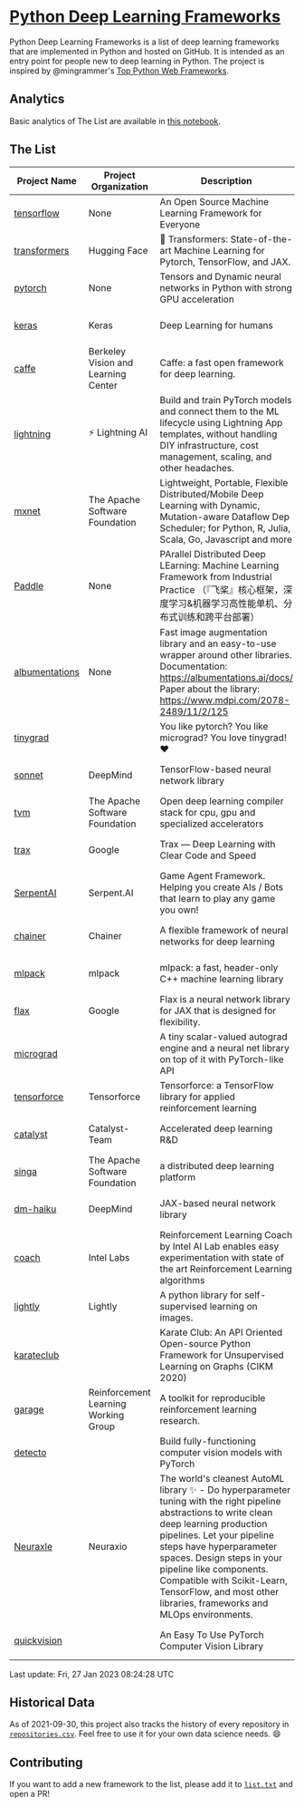 # [Python Deep Learning Frameworks](https://www.github.com/shimst3r/python-deep-learning-frameworks)

Python Deep Learning Frameworks is a list of deep learning frameworks that are implemented in Python and hosted on GitHub. It is intended as an entry point for people new to deep learning in Python. The project is inspired by @mingrammer's [Top Python Web Frameworks](https://github.com/mingrammer/python-web-framework-stars).

## Analytics

Basic analytics of The List are available in [this notebook](./notebooks/development_over_time.ipynb).

## The List

| Project Name | Project Organization | Description | Stars | Forks | Open Issues | Last Commit |
| ------------ | -------------------- | ----------- | ----: | ----: | ----------: | ----------- |
| [tensorflow](https://tensorflow.org) | None | An Open Source Machine Learning Framework for Everyone | 170691 | 87701 | 2354 | 0 day(s) ago |
| [transformers](https://huggingface.co/transformers) | Hugging Face | 🤗 Transformers: State-of-the-art Machine Learning for Pytorch, TensorFlow, and JAX. | 78901 | 17703 | 536 | 0 day(s) ago |
| [pytorch](https://pytorch.org) | None | Tensors and Dynamic neural networks in Python with strong GPU acceleration | 62130 | 17294 | 10629 | 0 day(s) ago |
| [keras](http://keras.io/) | Keras | Deep Learning for humans | 57153 | 19277 | 386 | 0 day(s) ago |
| [caffe](http://caffe.berkeleyvision.org/) | Berkeley Vision and Learning Center | Caffe: a fast open framework for deep learning. | 33086 | 18984 | 1181 | 0 day(s) ago |
| [lightning](https://lightning.ai) | ⚡️ Lightning AI  | Build and train PyTorch models and connect them to the ML lifecycle using Lightning App templates, without handling DIY infrastructure, cost management, scaling, and other headaches. | 21321 | 2716 | 622 | 1 day(s) ago |
| [mxnet](https://mxnet.apache.org) | The Apache Software Foundation | Lightweight, Portable, Flexible Distributed/Mobile Deep Learning with Dynamic, Mutation-aware Dataflow Dep Scheduler; for Python, R, Julia, Scala, Go, Javascript and more | 20246 | 6876 | 1991 | 1 day(s) ago |
| [Paddle](http://www.paddlepaddle.org/) | None | PArallel Distributed Deep LEarning: Machine Learning Framework from Industrial Practice （『飞桨』核心框架，深度学习&机器学习高性能单机、分布式训练和跨平台部署） | 19451 | 4869 | 1805 | 0 day(s) ago |
| [albumentations](https://albumentations.ai) | None | Fast image augmentation library and an easy-to-use wrapper around other libraries. Documentation:  https://albumentations.ai/docs/ Paper about the library: https://www.mdpi.com/2078-2489/11/2/125 | 11455 | 1462 | 344 | 0 day(s) ago |
| [tinygrad](https://github.com/geohot/tinygrad) |  | You like pytorch? You like micrograd? You love tinygrad! ❤️  | 9934 | 870 | 19 | 0 day(s) ago |
| [sonnet](https://sonnet.dev/) | DeepMind | TensorFlow-based neural network library | 9504 | 1349 | 34 | 3 day(s) ago |
| [tvm](https://tvm.apache.org/) | The Apache Software Foundation | Open deep learning compiler stack for cpu, gpu and specialized accelerators | 8963 | 2862 | 557 | 0 day(s) ago |
| [trax](https://github.com/google/trax) | Google | Trax — Deep Learning with Clear Code and Speed | 7315 | 759 | 103 | 0 day(s) ago |
| [SerpentAI](http://serpent.ai) | Serpent.AI | Game Agent Framework. Helping you create AIs / Bots that learn to play any game you own! | 6411 | 761 | 2 | 0 day(s) ago |
| [chainer](https://chainer.org) | Chainer | A flexible framework of neural networks for deep learning | 5763 | 1390 | 12 | 3 day(s) ago |
| [mlpack](https://www.mlpack.org/) | mlpack | mlpack: a fast, header-only C++ machine learning library | 4216 | 1468 | 48 | 1 day(s) ago |
| [flax](https://flax.readthedocs.io) | Google | Flax is a neural network library for JAX that is designed for flexibility. | 3951 | 462 | 124 | 0 day(s) ago |
| [micrograd](https://github.com/karpathy/micrograd) |  | A tiny scalar-valued autograd engine and a neural net library on top of it with PyTorch-like API | 3753 | 361 | 14 | 0 day(s) ago |
| [tensorforce](https://github.com/tensorforce/tensorforce) | Tensorforce | Tensorforce: a TensorFlow library for applied reinforcement learning | 3210 | 536 | 32 | 0 day(s) ago |
| [catalyst](https://catalyst-team.com) | Catalyst-Team | Accelerated deep learning R&D | 3067 | 383 | 6 | 1 day(s) ago |
| [singa](https://github.com/apache/singa) | The Apache Software Foundation | a distributed deep learning platform | 2714 | 879 | 43 | 13 day(s) ago |
| [dm-haiku](https://dm-haiku.readthedocs.io) | DeepMind | JAX-based neural network library | 2333 | 200 | 94 | 1 day(s) ago |
| [coach](https://intellabs.github.io/coach/) | Intel Labs | Reinforcement Learning Coach by Intel AI Lab enables easy experimentation with state of the art Reinforcement Learning algorithms | 2224 | 443 | 90 | 1 day(s) ago |
| [lightly](https://docs.lightly.ai/self-supervised-learning/) | Lightly | A python library for self-supervised learning on images. | 2077 | 173 | 76 | 0 day(s) ago |
| [karateclub](https://karateclub.readthedocs.io) |  | Karate Club: An API Oriented Open-source Python Framework for Unsupervised Learning on Graphs (CIKM 2020) | 1808 | 228 | 0 | 3 day(s) ago |
| [garage](https://github.com/rlworkgroup/garage) | Reinforcement Learning Working Group | A toolkit for reproducible reinforcement learning research. | 1604 | 280 | 230 | 1 day(s) ago |
| [detecto](https://detecto.readthedocs.io/) |  | Build fully-functioning computer vision models with PyTorch | 578 | 103 | 42 | 2 day(s) ago |
| [Neuraxle](https://www.neuraxle.org/) | Neuraxio | The world's cleanest AutoML library ✨ - Do hyperparameter tuning with the right pipeline abstractions to write clean deep learning production pipelines. Let your pipeline steps have hyperparameter spaces. Design steps in your pipeline like components. Compatible with Scikit-Learn, TensorFlow, and most other libraries, frameworks and MLOps environments. | 555 | 57 | 52 | 2 day(s) ago |
| [quickvision](https://github.com/oke-aditya/quickvision) |  | An Easy To Use PyTorch Computer Vision Library | 48 | 5 | 19 | 3 day(s) ago |

Last update: Fri, 27 Jan 2023 08:24:28 UTC

## Historical Data

As of 2021-09-30, this project also tracks the history of every repository in [`repositories.csv`](./repositories.csv). Feel free to use it for your own data science needs. :smile:

## Contributing

If you want to add a new framework to the list, please add it to [`list.txt`](./python-deep-learning-frameworks/list.txt) and open a PR!